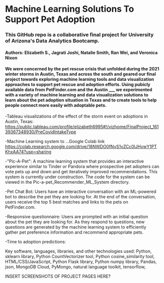 # Machine Learning Solutions To Support Pet Adoption

### This GitHub repo is a collaborative final project for University of Arizona's Data Analytics Bootcamp.
#### Authors: Elizabeth S., Jagrati Joshi, Natalie Smith, Ran Wei, and Veronica Nixon

#### We were concerned by the pet rescue crisis that unfolded during the 2021 winter storms in Austin, Texas and across the south and geared our final project towards exploring machine learning tools and data visualization approaches to support pet rescue and adoption efforts. Using pubicly available data from PetFinder.com and the Austin ___ we experimented with a variety of machine learning and data visualization solutions to learn about the pet adoption situation in Texas and to create tools to help people connect more easily with adoptable pets.

-Tableau visualizations of the effect of the storm event on adoptions in Austin, Texas:  https://public.tableau.com/profile/elizabeth6995#!/vizhome/FinalProject_16139367348930/PreCovidIntakeType

-Machine Learning system to ...Google Colab link https://colab.research.google.com/drive/18NWDO0fNvS1vZCc0lJHvwY1PTKhxAA74?usp=sharing

-"Pic-A-Pet": A machine learning system that provides an interactive experience similar to Tinder or Pandora where prospective pet adopters can vote pets up and down and get iteratively improved recommendations. This system is currently under construction. The code for the system can be viewed in the Pic-a-pet_Recommender_ML_System directory.

-Pet Chat Bot: Users have an interactive conversation with an ML-powered bot to describe the pet they are looking for. At the end of the conversation, users receive the top 5 best matches and links to the pets on PetFinder.com.

-Responsive questionnaire: Users are prompted with an initial question about the pet they are looking for. As they respond to questions, new questions are generated by the machine learning system to efficiently gather pet preference information and recommend appropriate pets.

-Time to adoption predictions: 

Key software, languages, libraries, and other technologies used: Python, sklearn library, Python CountVectorizer tool, Python cosine_similarity tool, HTML/CSS/JavaScript, Python Flask library, Python numpy library, Pandas, json, MongoDB Cloud, PyMongo, natural language toolkit, tensorflow, 

INSERT SCREENSHOTS OF PROJECT PAGES HERE?
